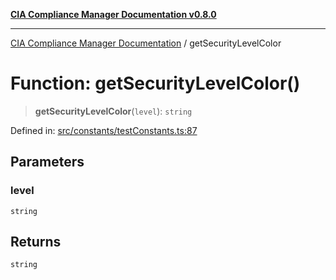 [**CIA Compliance Manager Documentation v0.8.0**](../README.md)

***

[CIA Compliance Manager Documentation](../globals.md) / getSecurityLevelColor

# Function: getSecurityLevelColor()

> **getSecurityLevelColor**(`level`): `string`

Defined in: [src/constants/testConstants.ts:87](https://github.com/Hack23/cia-compliance-manager/blob/fa2f95f029cdcd192b3882a37d0d34753edcd349/src/constants/testConstants.ts#L87)

## Parameters

### level

`string`

## Returns

`string`
